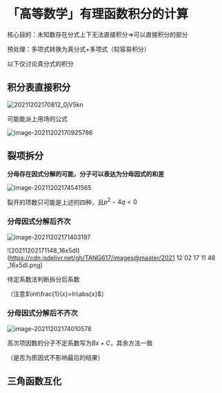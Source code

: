 # 「高等数学」有理函数积分的计算

核心目的：未知数存在分式上下无法直接积分$\Rightarrow$可以直接积分的部分

预处理：多项式转换为真分式+多项式（较容易积分）

以下仅讨论真分式的积分

## 积分表直接积分

![20211202170812_0jV5kn](https://cdn.jsdelivr.net/gh/TANG617/images@master/2021%2012%2002%2017%2015%2003%20_2021%2012%2002%2017%2008%2012%20_0jV5kn.png)

可能能派上用场的公式

![image-20211202170925786](https://cdn.jsdelivr.net/gh/TANG617/images@master/2021%2012%2002%2017%2014%2052%20_image-20211202170925786.png)

## 裂项拆分

**分母存在因式分解的可能，分子可以表达为分母因式的和差**

![image-20211202174541565](https://cdn.jsdelivr.net/gh/TANG617/images@master/2021%2012%2002%2017%2045%2041%20_image-20211202174541565.png)

裂开的项数只可能是上述的四种，且$p^2-4q<0$

### 分母因式分解后齐次

![image-20211202171403197](https://cdn.jsdelivr.net/gh/TANG617/images@master/2021%2012%2002%2017%2014%2003%20_image-20211202171403197.png)

![20211202171148_16x5dI](https://cdn.jsdelivr.net/gh/TANG617/images@master/2021 12 02 17 11 48 _16x5dI.png)

待定系数法判断拆分后系数

（注意$\int\frac{1}{x}=ln\abs{x}$）

### 分母因式分解后不齐次

![image-20211202174010578](https://cdn.jsdelivr.net/gh/TANG617/images@master/2021%2012%2002%2017%2040%2010%20_image-20211202174010578.png)

高次项因数的分子不定系数写为$Bx+C$，其余方法一致

（是否为质因式不影响最后的结果）



## 三角函数互化

